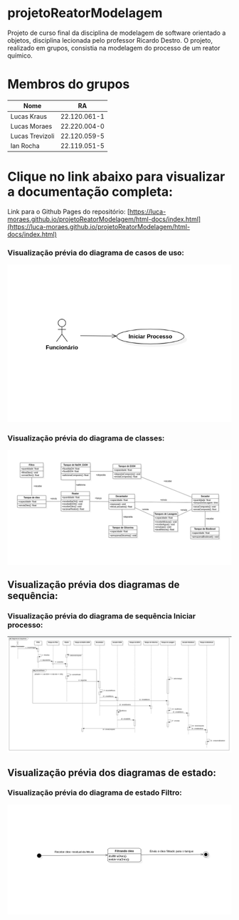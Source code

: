 # projetoReatorModelagem
Projeto de curso final da disciplina de modelagem de software orientado a objetos, disciplina lecionada pelo professor Ricardo Destro. O projeto, realizado em grupos, consistia na modelagem do processo de um reator químico.

# Membros do grupos
| Nome  | RA |
| ------------- | ------------- |
| Lucas Kraus | 22.120.061-1 |
| Lucas Moraes  | 22.220.004-0  |
| Lucas Trevizoli | 22.120.059-5 |
| Ian Rocha  | 22.119.051-5 |

# Clique no link abaixo para visualizar a documentação completa:
Link para o Github Pages do repositório: [https://luca-moraes.github.io/projetoReatorModelagem/html-docs/index.html](https://luca-moraes.github.io/projetoReatorModelagem/html-docs/index.html)

### Visualização prévia do diagrama de casos de uso:

![Diagrama de caso de uso](https://github.com/luca-moraes/projetoReatorModelagem/blob/main/images/digramaUseCases.png)

### Visualização prévia do diagrama de classes:

![Diagrama de classe](https://github.com/luca-moraes/projetoReatorModelagem/blob/main/images/diagramaClasses.png)

## Visualização prévia dos diagramas de sequência:

### Visualização prévia do diagrama de sequência Iniciar processo:

![Diagrama de sequência Iniciar processo](https://github.com/luca-moraes/projetoReatorModelagem/blob/main/images/diagramaSequencia.png)

## Visualização prévia dos diagramas de estado:

### Visualização prévia do diagrama de estado Filtro:

![Diagrama de estado Filtro](https://github.com/luca-moraes/projetoReatorModelagem/blob/main/images/diagramaEstadoFiltro.png)
